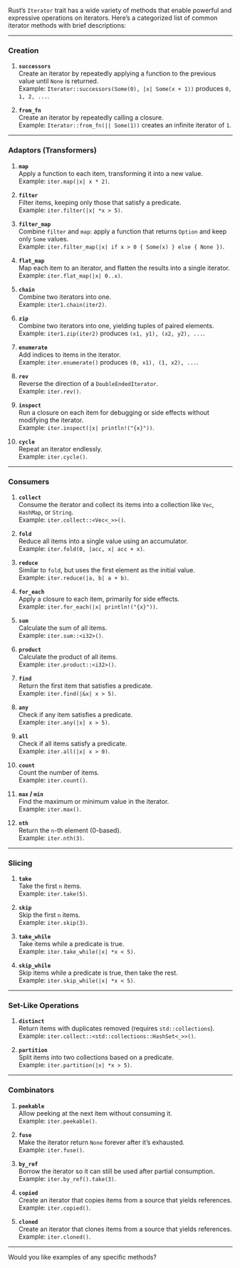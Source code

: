Rust’s `Iterator` trait has a wide variety of methods that enable powerful and expressive operations on iterators. Here’s a categorized list of common iterator methods with brief descriptions:

---

### **Creation**
1. **`successors`**  
   Create an iterator by repeatedly applying a function to the previous value until `None` is returned.  
   Example: `Iterator::successors(Some(0), |x| Some(x + 1))` produces `0, 1, 2, ...`.

2. **`from_fn`**  
   Create an iterator by repeatedly calling a closure.  
   Example: `Iterator::from_fn(|| Some(1))` creates an infinite iterator of `1`.

---

### **Adaptors (Transformers)**
1. **`map`**  
   Apply a function to each item, transforming it into a new value.  
   Example: `iter.map(|x| x * 2)`.

2. **`filter`**  
   Filter items, keeping only those that satisfy a predicate.  
   Example: `iter.filter(|x| *x > 5)`.

3. **`filter_map`**  
   Combine `filter` and `map`: apply a function that returns `Option` and keep only `Some` values.  
   Example: `iter.filter_map(|x| if x > 0 { Some(x) } else { None })`.

4. **`flat_map`**  
   Map each item to an iterator, and flatten the results into a single iterator.  
   Example: `iter.flat_map(|x| 0..x)`.

5. **`chain`**  
   Combine two iterators into one.  
   Example: `iter1.chain(iter2)`.

6. **`zip`**  
   Combine two iterators into one, yielding tuples of paired elements.  
   Example: `iter1.zip(iter2)` produces `(x1, y1), (x2, y2), ...`.

7. **`enumerate`**  
   Add indices to items in the iterator.  
   Example: `iter.enumerate()` produces `(0, x1), (1, x2), ...`.

8. **`rev`**  
   Reverse the direction of a `DoubleEndedIterator`.  
   Example: `iter.rev()`.

9. **`inspect`**  
   Run a closure on each item for debugging or side effects without modifying the iterator.  
   Example: `iter.inspect(|x| println!("{x}"))`.

10. **`cycle`**  
    Repeat an iterator endlessly.  
    Example: `iter.cycle()`.

---

### **Consumers**
1. **`collect`**  
   Consume the iterator and collect its items into a collection like `Vec`, `HashMap`, or `String`.  
   Example: `iter.collect::<Vec<_>>()`.

2. **`fold`**  
   Reduce all items into a single value using an accumulator.  
   Example: `iter.fold(0, |acc, x| acc + x)`.

3. **`reduce`**  
   Similar to `fold`, but uses the first element as the initial value.  
   Example: `iter.reduce(|a, b| a + b)`.

4. **`for_each`**  
   Apply a closure to each item, primarily for side effects.  
   Example: `iter.for_each(|x| println!("{x}"))`.

5. **`sum`**  
   Calculate the sum of all items.  
   Example: `iter.sum::<i32>()`.

6. **`product`**  
   Calculate the product of all items.  
   Example: `iter.product::<i32>()`.

7. **`find`**  
   Return the first item that satisfies a predicate.  
   Example: `iter.find(|&x| x > 5)`.

8. **`any`**  
   Check if any item satisfies a predicate.  
   Example: `iter.any(|x| x > 5)`.

9. **`all`**  
   Check if all items satisfy a predicate.  
   Example: `iter.all(|x| x > 0)`.

10. **`count`**  
    Count the number of items.  
    Example: `iter.count()`.

11. **`max` / `min`**  
    Find the maximum or minimum value in the iterator.  
    Example: `iter.max()`.

12. **`nth`**  
    Return the `n`-th element (0-based).  
    Example: `iter.nth(3)`.

---

### **Slicing**
1. **`take`**  
   Take the first `n` items.  
   Example: `iter.take(5)`.

2. **`skip`**  
   Skip the first `n` items.  
   Example: `iter.skip(3)`.

3. **`take_while`**  
   Take items while a predicate is true.  
   Example: `iter.take_while(|x| *x < 5)`.

4. **`skip_while`**  
   Skip items while a predicate is true, then take the rest.  
   Example: `iter.skip_while(|x| *x < 5)`.

---

### **Set-Like Operations**
1. **`distinct`**  
   Return items with duplicates removed (requires `std::collections`).  
   Example: `iter.collect::<std::collections::HashSet<_>>()`.

2. **`partition`**  
   Split items into two collections based on a predicate.  
   Example: `iter.partition(|x| *x > 5)`.

---

### **Combinators**
1. **`peekable`**  
   Allow peeking at the next item without consuming it.  
   Example: `iter.peekable()`.

2. **`fuse`**  
   Make the iterator return `None` forever after it’s exhausted.  
   Example: `iter.fuse()`.

3. **`by_ref`**  
   Borrow the iterator so it can still be used after partial consumption.  
   Example: `iter.by_ref().take(3)`.

4. **`copied`**  
   Create an iterator that copies items from a source that yields references.  
   Example: `iter.copied()`.

5. **`cloned`**  
   Create an iterator that clones items from a source that yields references.  
   Example: `iter.cloned()`.

---

Would you like examples of any specific methods?